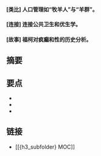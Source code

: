 #### [类比] 人口管理如“牧羊人”与“羊群”。


#### [连接] 连接公共卫生和优生学。


#### [故事] 福柯对疯癫和性的历史分析。


## 摘要


## 要点

- 
- 
- 

## 链接

- [[{h3_subfolder} MOC]]
